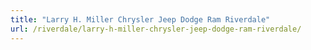 ```yaml
---
title: "Larry H. Miller Chrysler Jeep Dodge Ram Riverdale"
url: /riverdale/larry-h-miller-chrysler-jeep-dodge-ram-riverdale/
---
```

